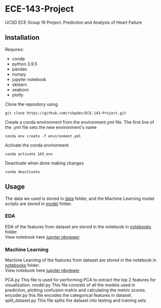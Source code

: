 # ECE-143-Project
UCSD ECE Group 19 Project: Prediction and Analysis of Heart Failure

## Installation

Requires:
- conda
- python 3.9.5
- pandas
- numpy
- jupyter notebook
- sklearn
- seaborn
- plotly

Clone the repository using
```
git clone https://github.com/rskpdev/ECE-143-Project.git
```

Create a conda environment from the environment.yml file. The first line of the .yml file sets the new environment's name
```
conda env create -f environment.yml
```
Activate the conda environment
```
conda activate 143_env
```

Deactivate when done making changes
```
conda deactivate
```

## Usage

The data we used is stored in [data](https://github.com/rskpdev/ECE-143-Project/tree/main/data) folder, and the Machine Learning model scripts are stored in [model](https://github.com/rskpdev/ECE-143-Project/tree/main/model) folder.

### EDA

EDA of the features from dataset are stored in the notebook in [notebooks](https://github.com/rskpdev/ECE-143-Project/tree/main/notebooks) folder.<br>
View notebook here [jupyter nbviewer](https://nbviewer.jupyter.org/github/rskpdev/ECE-143-Project/blob/main/notebooks/ece143project_final.ipynb)

### Machine Learning

Machine Learning of the features from dataset are stored in the notebook in [notebooks](hhttps://github.com/rskpdev/ECE-143-Project/blob/main/model) folder.<br>
View notebook here [jupyter nbviewer](https://github.com/rskpdev/ECE-143-Project/blob/main/model/prediction.ipynb)

PCA.py 
This file is used for performing PCA to extract the top 2 features for visualization.
model.py 
This file consists of all the models used in prediction, plotting confusion matrix and calculating the metric scores.
encoder.py 
this file encodes the categorical features in dataset.
split_dataset.py 
This file splits the dataset into testing and training sets
